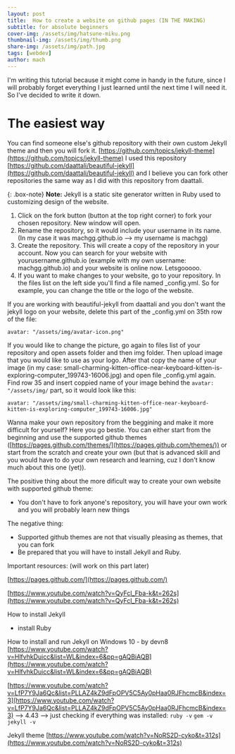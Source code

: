 ```yaml
---
layout: post
title:  How to create a website on github pages (IN THE MAKING)
subtitle: for absolute beginners
cover-img: /assets/img/hatsune-miku.png
thumbnail-img: /assets/img/thumb.png
share-img: /assets/img/path.jpg
tags: [webdev]
author: mach
---
```

I'm writing this tutorial because it might come in handy in the future, since I will probably forget everything I just learned until the next time I will need it. So I've decided to write it down. 

<h1>The easiest way </h1>

You can find someone else's github repository with their own custom Jekyll theme and then you will fork it. [https://github.com/topics/jekyll-theme](https://github.com/topics/jekyll-theme)
I used this repository [https://github.com/daattali/beautiful-jekyll](https://github.com/daattali/beautiful-jekyll) and I believe you can fork other repositories the same way as I did with this repository from daattali.

{: .box-note}
**Note:** Jekyll is a static site generator written in Ruby used to customizing design of the website.

1. Click on the fork button (button at the top right corner) to fork your chosen repository. New window will open.
2. Rename the repository, so it would include your username in its name. (In my case it was machgg.github.io --> my username is machgg)
3. Create the repository. This will create a copy of the repository in your account. Now you can search for your website with yourusername.github.io (example with my own username: machgg.github.io) and your website is online now. Letsgooooo.
4. If you want to make changes to your website, go to your repository. In the files list on the left side you'll find a file named _config.yml. So for example, you can change the title or the logo of the website.

If you are working with beautiful-jekyll from daattali and you don't want the jekyll logo on your website, delete this part of the _config.yml on 35th row of the file:

```avatar: "/assets/img/avatar-icon.png"```

If you would like to change the picture, go again to files list of your repository and open assets folder and then img folder. Then upload image that you would like to use as your logo. After that copy the name of your image (in my case: small-charming-kitten-office-near-keyboard-kitten-is-exploring-computer_199743-16006.jpg) and open file _config.yml again. Find row 35 and insert coppied name of your image behind the ```avatar: "/assets/img/``` part, so it would look like this:

```avatar: "/assets/img/small-charming-kitten-office-near-keyboard-kitten-is-exploring-computer_199743-16006.jpg"```

Wanna make your own repository from the beggining and make it more difficult for yourself? Here you go bestie. You can either start from the beginning and use the supported github themes ([https://pages.github.com/themes/](https://pages.github.com/themes/)) or start from the scratch and create your own (but that is advanced skill and you would have to do your own research and learning, cuz I don't know much about this one (yet)).

The positive thing about the more dificult way to create your own website with supported github theme:
- You don't have to fork anyone's repository, you will have your own work and you will probably learn new things

The negative thing:
- Supported github themes are not that visually pleasing as themes, that you can fork
- Be prepared that you will have to install Jekyll and Ruby.

Important resources: (will work on this part later)

[https://pages.github.com/](https://pages.github.com/)

[https://www.youtube.com/watch?v=QyFcl_Fba-k&t=262s](https://www.youtube.com/watch?v=QyFcl_Fba-k&t=262s)

How to install Jekyll
- install Ruby

How to install and run Jekyll on Windows 10 - by devn8
[https://www.youtube.com/watch?v=HlfvhkDuicc&list=WL&index=6&pp=gAQBiAQB](https://www.youtube.com/watch?v=HlfvhkDuicc&list=WL&index=6&pp=gAQBiAQB)

[https://www.youtube.com/watch?v=LfP7Y9Ja6Qc&list=PLLAZ4kZ9dFpOPV5C5Ay0pHaa0RJFhcmcB&index=3](https://www.youtube.com/watch?v=LfP7Y9Ja6Qc&list=PLLAZ4kZ9dFpOPV5C5Ay0pHaa0RJFhcmcB&index=3) 
--> 4.43
--> just checking if everything was installed:
```ruby -v```
```gem -v```
```jekyll -v```

Jekyll theme
[https://www.youtube.com/watch?v=NoRS2D-cyko&t=312s](https://www.youtube.com/watch?v=NoRS2D-cyko&t=312s) 
